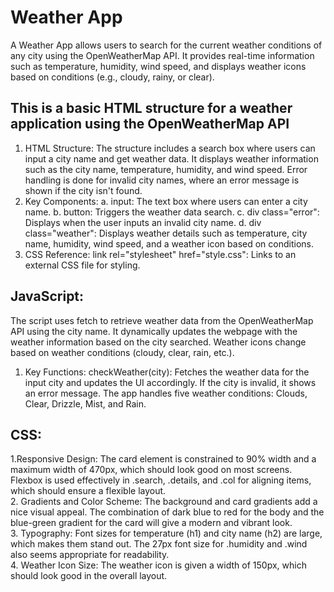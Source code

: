# Weather App
A Weather App allows users to search for the current weather conditions of any city using the OpenWeatherMap API. It provides real-time information such as temperature, humidity, wind speed, and displays weather icons based on conditions (e.g., cloudy, rainy, or clear). 

## This is a basic HTML structure for a weather application using the OpenWeatherMap API
1. HTML Structure:
The structure includes a search box where users can input a city name and get weather data.
It displays weather information such as the city name, temperature, humidity, and wind speed.
Error handling is done for invalid city names, where an error message is shown if the city isn't found.
2. Key Components:
  a. input: The text box where users can enter a city name.
  b. button: Triggers the weather data search.
  c. div class="error": Displays when the user inputs an invalid city name.
  d. div class="weather": Displays weather details such as temperature, city name, humidity, wind speed, and a weather icon based on conditions.
3. CSS Reference:
link rel="stylesheet" href="style.css": Links to an external CSS file for styling.
  
## JavaScript:
The script uses fetch to retrieve weather data from the OpenWeatherMap API using the city name.
It dynamically updates the webpage with the weather information based on the city searched.
Weather icons change based on weather conditions (cloudy, clear, rain, etc.).
1. Key Functions:
checkWeather(city): Fetches the weather data for the input city and updates the UI accordingly. If the city is invalid, it shows an error message.
The app handles five weather conditions: Clouds, Clear, Drizzle, Mist, and Rain.

## CSS:

1.Responsive Design:
The card element is constrained to 90% width and a maximum width of 470px, which should look good on most screens.
Flexbox is used effectively in .search, .details, and .col for aligning items, which should ensure a flexible layout.<br>
2. Gradients and Color Scheme:
The background and card gradients add a nice visual appeal.
The combination of dark blue to red for the body and the blue-green gradient for the card will give a modern and vibrant look.<br>
3. Typography:
Font sizes for temperature (h1) and city name (h2) are large, which makes them stand out.
The 27px font size for .humidity and .wind also seems appropriate for readability.<br>
4. Weather Icon Size:
The weather icon is given a width of 150px, which should look good in the overall layout.
<br>


